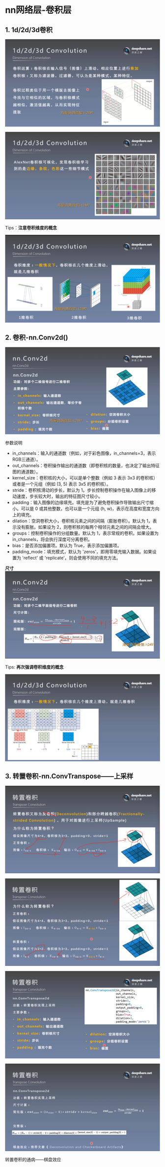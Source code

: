 # nn网络层-卷积层

## 1. 1d/2d/3d卷积

![1](docs/ai-self-learning-main/从python开始的ai学习/深度学习%20pytorch/11.%20nn网络层-卷积层/pcs/1.png)

![2](docs/ai-self-learning-main/从python开始的ai学习/深度学习%20pytorch/11.%20nn网络层-卷积层/pcs/2.png)

Tips：**注意卷积维度的概念**

![3](docs/ai-self-learning-main/从python开始的ai学习/深度学习%20pytorch/11.%20nn网络层-卷积层/pcs/3.png)

## 2. 卷积-nn.Conv2d()

![4](docs/ai-self-learning-main/从python开始的ai学习/深度学习%20pytorch/11.%20nn网络层-卷积层/pcs/4.png)

参数说明

- in_channels：输入的通道数（例如，对于彩色图像，in_channels=3，表示RGB三通道）。
- out_channels：卷积操作输出的通道数（即卷积核的数量，也决定了输出特征图的通道数）。
- kernel_size：卷积核的大小，可以是单个整数（例如 3 表示 3x3 的卷积核）或者是一个元组（例如 (3, 5) 表示 3x5 的卷积核）。
- stride：卷积核滑动的步长，默认为 1。步长控制卷积操作在输入图像上的移动速度，步长较大时，输出的特征图尺寸较小。
- padding：输入图像的边缘填充。填充是为了避免卷积操作导致输出尺寸缩小。可以是 0 或其他整数，也可以是一个元组 (h, w)，表示在高度和宽度方向上的填充。
- dilation：空洞卷积大小，卷积核元素之间的间隔（膨胀卷积）。默认为 1，表示没有膨胀。如果设为 2，则卷积核的每两个相邻元素之间的间隔会增大。
- groups：控制卷积操作的分组数量。默认为 1，表示常规的卷积。如果设置为 in_channels，将会执行深度可分离卷积。
- bias：是否添加偏置项。默认为 True，表示添加偏置项。
- padding_mode：填充模式，默认为 'zeros'，即用零填充输入数据。如果设置为 'reflect' 或 'replicate'，则会使用不同的填充方法。

**尺寸**
![5](docs/ai-self-learning-main/从python开始的ai学习/深度学习%20pytorch/11.%20nn网络层-卷积层/pcs/5.png)

Tips: **再次强调卷积维度的概念**

![6](docs/ai-self-learning-main/从python开始的ai学习/深度学习%20pytorch/11.%20nn网络层-卷积层/pcs/6.png)

## 3. 转置卷积-nn.ConvTranspose——上采样

![7](docs/ai-self-learning-main/从python开始的ai学习/深度学习%20pytorch/11.%20nn网络层-卷积层/pcs/7.png)

![8](docs/ai-self-learning-main/从python开始的ai学习/深度学习%20pytorch/11.%20nn网络层-卷积层/pcs/8.png)

![9](docs/ai-self-learning-main/从python开始的ai学习/深度学习%20pytorch/11.%20nn网络层-卷积层/pcs/9.png)

![10](docs/ai-self-learning-main/从python开始的ai学习/深度学习%20pytorch/11.%20nn网络层-卷积层/pcs/10.png)

转置卷积的通病——棋盘效应
